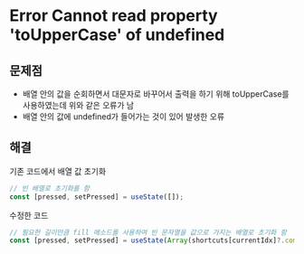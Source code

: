 # Error Cannot read property 'toUpperCase' of undefined

## 문제점
- 배열 안의 값을 순회하면서 대문자로 바꾸어서 출력을 하기 위해 toUpperCase를 사용하였는데 위와 같은 오류가 남
- 배열 안의 값에 undefined가 들어가는 것이 있어 발생한 오류

## 해결

기존 코드에서 배열 값 초기화
```js
// 빈 배열로 초기화를 함
const [pressed, setPressed] = useState([]);
```

수정한 코드
```js
// 필요한 길이만큼 fill 메소드를 사용하여 빈 문자열을 값으로 가지는 배열로 초기화 함
const [pressed, setPressed] = useState(Array(shortcuts[currentIdx]?.combination.length).fill(''));
```
